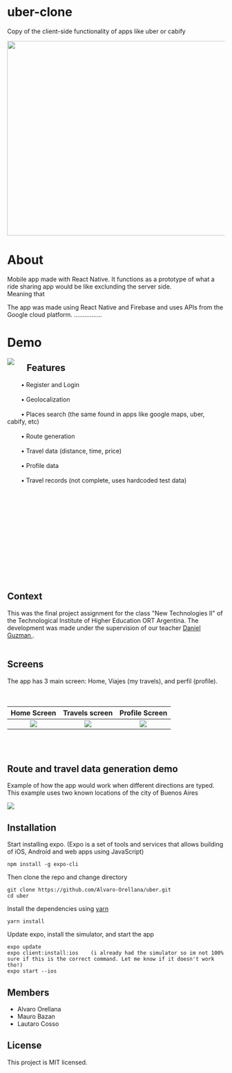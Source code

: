 # uber-clone

Copy of the client-side functionality of apps like uber or cabify

<p align="center">
 <img  src="https://github.com/Alvaro-Orellana/uber/assets/images_for_readme/background_image.png" width="675" height="450">
</p>

# About
Mobile app made with React Native. It functions as a prototype of what a ride sharing app would be like exclunding the server side.   
Meaning that 

The app was made using React Native and Firebase and uses APIs from the Google cloud platform. ................


# Demo
<img  align="left" src= "https://github.com/Alvaro-Orellana/uber/assets/images_for_readme/app_intro.gif">

## &emsp; Features 

<p>
 <!-- These symbols are for html to make spaces and dots -->
 &emsp;&emsp; &#8226; Register and Login  <br><br>
 &emsp;&emsp; &#8226; Geolocalization  <br><br>
 &emsp;&emsp; &#8226; Places search (the same found in apps like google maps, uber, cabify, etc) <br><br>
 &emsp;&emsp; &#8226; Route generation  <br><br>
 &emsp;&emsp; &#8226; Travel data (distance, time, price) <br><br>
 &emsp;&emsp; &#8226; Profile data <br><br>
 &emsp;&emsp; &#8226; Travel records (not complete, uses hardcoded test data)<br><br>
</p>

<!-- This is to position the text under the demo gif otherwise it gets put on the side -->
<br><br><br><br><br><br><br><br><br><br><br>

## Context
This was the final project assignment for the class "New Technologies II" of the Technological Institute of Higher Education ORT Argentina. 
The development was made under the supervision of our teacher <a href="https://github.com/dguzman-ort"> Daniel Guzman </a>.
<br><br>

## Screens 
The app has 3 main screen: Home, Viajes (my travels), and perfil (profile). <br><br><br>


Home Screen             |  Travels screen         | Profile Screen
:-------------------------:|:-------------------------: |:-------------------------:
![](https://github.com/Alvaro-Orellana/uber/assets/images_for_readme/home_screen.gif)  |  ![](https://github.com/Alvaro-Orellana/uber/assets/images_for_readme/mis_viajes_screen.gif) | ![](https://github.com/Alvaro-Orellana/uber/assets/images_for_readme/perfil_screen.gif)

<br><br>

## Route and travel data generation demo
Example of how the app would work when different directions are typed. This example uses two known locations of the city of Buenos Aires

![](https://github.com/Alvaro-Orellana/uber/assets/images_for_readme/route_demo.gif)

## Installation
Start installing expo. (Expo is a set of tools and services that allows building of iOS, Android and web apps using JavaScript)
```
npm install -g expo-cli
```

Then clone the repo and change directory
```
git clone https://github.com/Alvaro-Orellana/uber.git
cd uber
```

Install the dependencies using <a href="https://yarnpkg.com">yarn </a>
```
yarn install
```

Update expo, install the simulator, and start the app
```
expo update
expo client:install:ios    (i already had the simulator so im not 100% sure if this is the correct command. Let me know if it doesn't work tho!)
expo start --ios
```

## Members
- Alvaro Orellana
- Mauro Bazan
- Lautaro Cosso

## License
This project is MIT licensed.
